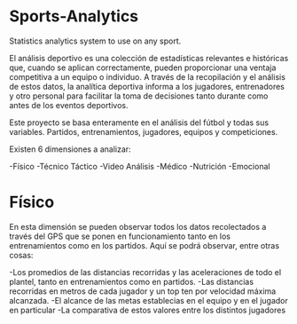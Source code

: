 # Sports-Analytics
Statistics analytics system to use on any sport.

El análisis deportivo es una colección de estadísticas relevantes e históricas que, cuando se aplican correctamente, pueden proporcionar una ventaja competitiva a un equipo o individuo. A través de la recopilación y el análisis de estos datos, la analítica deportiva informa a los jugadores, entrenadores y otro personal para facilitar la toma de decisiones tanto durante como antes de los eventos deportivos.

  Este proyecto se basa enteramente en el análisis del fútbol y todas sus variables. Partidos, entrenamientos, jugadores, equipos y competiciones.
  
  Existen 6 dimensiones a analizar:
  
  -Físico
  -Técnico Táctico
  -Video Análisis
  -Médico
  -Nutrición
  -Emocional
  
  # Físico
  
  En esta dimensión se pueden observar todos los datos recolectados a través del GPS que se ponen en funcionamiento tanto en los entrenamientos como en los partidos.
  Aquí se podrá observar, entre otras cosas:
  
  -Los promedios de las distancias recorridas y las aceleraciones de todo el plantel, tanto en entrenamientos como en partidos.
  -Las distancias recorridas en metros de cada jugador y un top ten por velocidad máxima alcanzada.
  -El alcance de las metas establecias en el equipo y en el jugador en particular
  -La comparativa de estos valores entre los distintos jugadores
